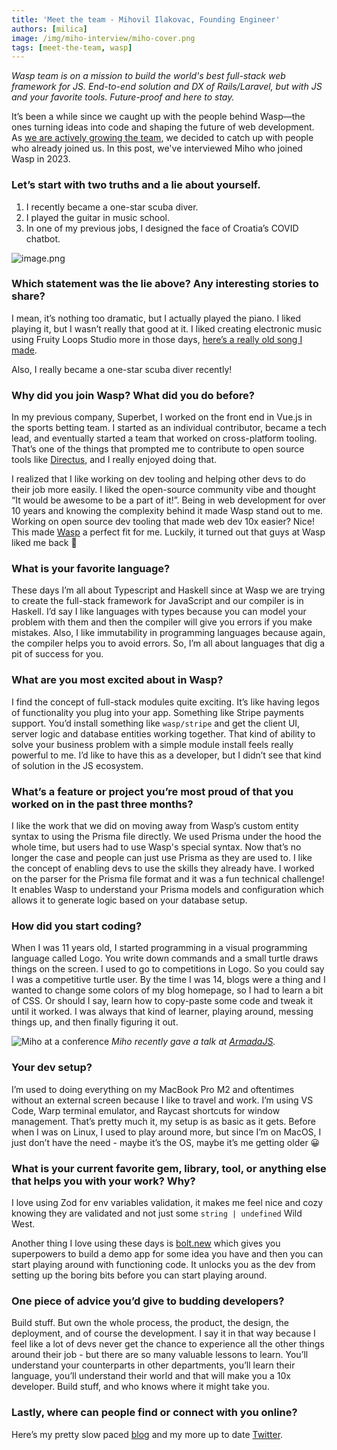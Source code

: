 ```yaml
---
title: 'Meet the team - Mihovil Ilakovac, Founding Engineer'
authors: [milica]
image: /img/miho-interview/miho-cover.png
tags: [meet-the-team, wasp]
---
```


_Wasp team is on a mission to build the world's best full-stack web framework for JS. End-to-end solution and DX of Rails/Laravel, but with JS and your favorite tools. Future-proof and here to stay._

It’s been a while since we caught up with the people behind Wasp—the ones turning ideas into code and shaping the future of web development. As [we are actively growing the team](https://wasp-lang.notion.site/Wasp-Careers-59fd1682c80d446f92be5fa65cc17672), we decided to catch up with people who already joined us. In this post, we've interviewed Miho who joined Wasp in 2023.

<!-- truncate -->

### Let’s start with two truths and a lie about yourself.

1. I recently became a one-star scuba diver.
2. I played the guitar in music school.
3. In one of my previous jobs, I designed the face of Croatia’s COVID chatbot.

![image.png](/img/miho-interview/image.png)

### Which statement was the lie above? Any interesting stories to share?

I mean, it’s nothing too dramatic, but I actually played the piano. I liked playing it, but I wasn’t really that good at it. I liked creating electronic music using Fruity Loops Studio more in those days, [here’s a really old song I made](https://www.youtube.com/watch?v=BqEBbPNDc50).

Also, I really became a one-star scuba diver recently!

### Why did you join Wasp? What did you do before?

In my previous company, Superbet, I worked on the front end in Vue.js in the sports betting team. I started as an individual contributor, became a tech lead, and eventually started a team that worked on cross-platform tooling. That’s one of the things that prompted me to contribute to open source tools like [Directus](https://github.com/directus/directus), and I really enjoyed doing that.

I realized that I like working on dev tooling and helping other devs to do their job more easily. I liked the open-source community vibe and thought “It would be awesome to be a part of it!”. Being in web development for over 10 years and knowing the complexity behind it made Wasp stand out to me. Working on open source dev tooling that made web dev 10x easier? Nice! This made [Wasp](https://wasp.sh/) a perfect fit for me. Luckily, it turned out that guys at Wasp liked me back 🙂

### What is your favorite language?

These days I’m all about Typescript and Haskell since at Wasp we are trying to create the full-stack framework for JavaScript and our compiler is in Haskell. I’d say I like languages with types because you can model your problem with them and then the compiler will give you errors if you make mistakes. Also, I like immutability in programming languages because again, the compiler helps you to avoid errors. So, I’m all about languages that dig a pit of success for you.

### What are you most excited about in Wasp?

I find the concept of full-stack modules quite exciting. It’s like having legos of functionality you plug into your app. Something like Stripe payments support. You’d install something like `wasp/stripe` and get the client UI, server logic and database entities working together. That kind of ability to solve your business problem with a simple module install feels really powerful to me. I’d like to have this as a developer, but I didn’t see that kind of solution in the JS ecosystem.

### What’s a feature or project you’re most proud of that you worked on in the past three months?

I like the work that we did on moving away from Wasp’s custom entity syntax to using the Prisma file directly. We used Prisma under the hood the whole time, but users had to use Wasp's special syntax. Now that’s no longer the case and people can just use Prisma as they are used to. I like the concept of enabling devs to use the skills they already have. I worked on the parser for the Prisma file format and it was a fun technical challenge! It enables Wasp to understand your Prisma models and configuration which allows it to generate logic based on your database setup.

### How did you start coding?

When I was 11 years old, I started programming in a visual programming language called Logo. You write down commands and a small turtle draws things on the screen. I used to go to competitions in Logo. So you could say I was a competitive turtle user. By the time I was 14, blogs were a thing and I wanted to change some colors of my blog homepage, so I had to learn a bit of CSS. Or should I say, learn how to copy-paste some code and tweak it until it worked. I was always that kind of learner, playing around, messing things up, and then finally figuring it out.

![Miho at a conference](/img/miho-interview/miho.jpg "Miho at a conference")
_Miho recently gave a talk at [ArmadaJS](https://wasp.sh/blog/2024/12/11/armadajs-2024-a-conference-that-feels-like-home)._

### Your dev setup?

I’m used to doing everything on my MacBook Pro M2 and oftentimes without an external screen because I like to travel and work. I’m using VS Code, Warp terminal emulator, and Raycast shortcuts for window management. That’s pretty much it, my setup is as basic as it gets. Before when I was on Linux, I used to play around more, but since I’m on MacOS, I just don’t have the need - maybe it’s the OS, maybe it’s me getting older 😀

### What is your current favorite gem, library, tool, or anything else that helps you with your work? Why?

I love using Zod for env variables validation, it makes me feel nice and cozy knowing they are validated and not just some `string | undefined` Wild West.

Another thing I love using these days is [bolt.new](http://bolt.new) which gives you superpowers to build a demo app for some idea you have and then you can start playing around with functioning code. It unlocks you as the dev from setting up the boring bits before you can start playing around.

### One piece of advice you’d give to budding developers?

Build stuff. But own the whole process, the product, the design, the deployment, and of course the development. I say it in that way because I feel like a lot of devs never get the chance to experience all the other things around their job - but there are so many valuable lessons to learn. You’ll understand your counterparts in other departments, you’ll learn their language, you’ll understand their world and that will make you a 10x developer. Build stuff, and who knows where it might take you.

### Lastly, where can people find or connect with you online?

Here’s my pretty slow paced [blog](https://ilakovac.com/) and my more up to date [Twitter](https://x.com/infomiho).
